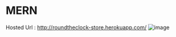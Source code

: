 # MERN

Hosted Url : http://roundtheclock-store.herokuapp.com/
![image](https://user-images.githubusercontent.com/30522963/200116540-683a8e87-811b-4f83-ac92-9b2ac415bf53.png)
